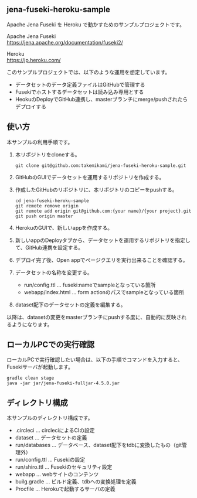 jena-fuseki-heroku-sample
---

Apache Jena Fuseki を Heroku で動かすためのサンプルプロジェクトです。

Apache Jena Fuseki  
https://jena.apache.org/documentation/fuseki2/

Heroku  
https://jp.heroku.com/

このサンプルプロジェクトでは、以下のような運用を想定しています。

- データセットのデータ定義ファイルはGitHubで管理する
- Fusekiでホストするデータセットは読み込み専用とする
- HeokuのDeployでGitHub連携し、masterブランチにmerge/pushされたらデプロイする


## 使い方

本サンプルの利用手順です。

1. 本リポジトリをcloneする。

   ```
   git clone git@github.com:takemikami/jena-fuseki-heroku-sample.git
   ```

2. GitHubのGUIでデータセットを運用するリポジトリを作成する。

3. 作成したGitHubのリポジトリに、本リポジトリのコピーをpushする。

   ```
   cd jena-fuseki-heroku-sample
   git remote remove origin
   git remote add origin git@github.com:{your name}/{your project}.git
   git push origin master
   ```

4. HerokuのGUIで、新しいappを作成する。

5. 新しいappのDeployタブから、データセットを運用するリポジトリを指定して、GitHub連携を設定する。

6. デプロイ完了後、Open appでページクエリを実行出来ることを確認する。

7. データセットの名称を変更する。

   - run/config.ttl ... fuseki:nameでsampleとなっている箇所
   - webapp/index.html ... form actionのパスでsampleとなっている箇所

8. dataset配下のデータセットの定義を編集する。

以降は、datasetの変更をmasterブランチにpushする度に、自動的に反映されるようになります。


## ローカルPCでの実行確認

ローカルPCで実行確認したい場合は、以下の手順でコマンドを入力すると、Fusekiサーバが起動します。

```
gradle clean stage
java -jar jar/jena-fuseki-fulljar-4.5.0.jar
```

## ディレクトリ構成

本サンプルのディレクトリ構成です。

- .circleci ... circleciによるCIの設定
- dataset ... データセットの定義
- run/databases ... データベース、dataset配下をtdbに変換したもの（git管理外）
- run/config.ttl ... Fusekiの設定
- run/shiro.ttl ... Fusekiのセキュリティ設定
- webapp ... webサイトのコンテンツ
- builg.gradle ... ビルド定義、tdbへの変換処理を定義
- Procfile ... Herokuで起動するサーバの定義
